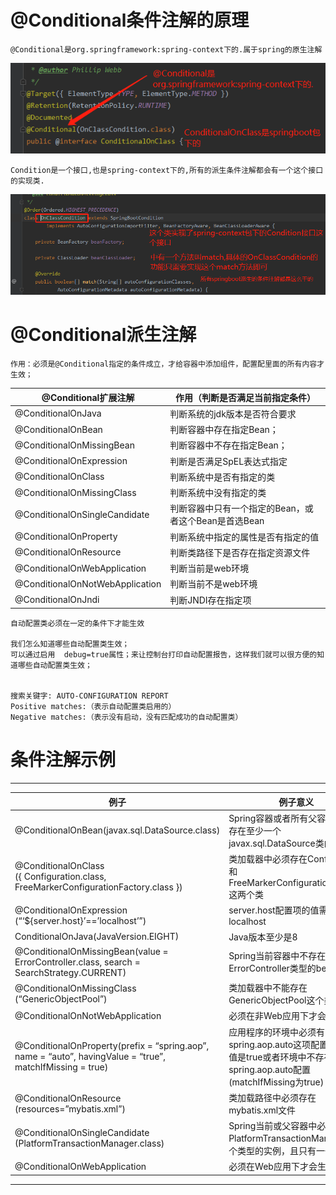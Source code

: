 # @Conditional条件注解的原理

    @Conditional是org.springframework:spring-context下的.属于spring的原生注解
        
![](../pics/条件注解原理01.png)

    Condition是一个接口,也是spring-context下的,所有的派生条件注解都会有一个这个接口的实现类.

![](../pics/条件注解原理02.png)

# @Conditional派生注解

    作用：必须是@Conditional指定的条件成立，才给容器中添加组件，配置配里面的所有内容才生效；

| @Conditional扩展注解                | 作用（判断是否满足当前指定条件）               |
| ------------------------------- | ------------------------------ |
| @ConditionalOnJava              | 判断系统的jdk版本是否符合要求                |
| @ConditionalOnBean              | 判断容器中存在指定Bean；                   |
| @ConditionalOnMissingBean       | 判断容器中不存在指定Bean；                  |
| @ConditionalOnExpression        | 判断是否满足SpEL表达式指定                    |
| @ConditionalOnClass             | 判断系统中是否有指定的类                       |
| @ConditionalOnMissingClass      | 判断系统中没有指定的类                      |
| @ConditionalOnSingleCandidate   | 判断容器中只有一个指定的Bean，或者这个Bean是首选Bean |
| @ConditionalOnProperty          | 判断系统中指定的属性是否有指定的值                |
| @ConditionalOnResource          | 判断类路径下是否存在指定资源文件                 |
| @ConditionalOnWebApplication    | 判断当前是web环境                       |
| @ConditionalOnNotWebApplication | 判断当前不是web环境                      |
| @ConditionalOnJndi              | 判断JNDI存在指定项                      |

    自动配置类必须在一定的条件下才能生效

    我们怎么知道哪些自动配置类生效；
    可以通过启用  debug=true属性；来让控制台打印自动配置报告，这样我们就可以很方便的知道哪些自动配置类生效；


    搜索关键字: AUTO-CONFIGURATION REPORT
    Positive matches:（表示自动配置类启用的）
    Negative matches:（表示没有启动，没有匹配成功的自动配置类）

# 条件注解示例

---

<table>
    <thead>
        <tr>
            <th>例子</th>
            <th>例子意义</th>
        </tr>
    </thead>
    <tbody>
        <tr>
            <td>@ConditionalOnBean(javax.sql.DataSource.class)</td>
            <td>Spring容器或者所有父容器中需要存在至少一个javax.sql.DataSource类的实例</td>
        </tr>
        <tr>
            <td>@ConditionalOnClass
                <br>({ Configuration.class,
                <br>FreeMarkerConfigurationFactory.class })</td>
            <td>类加载器中必须存在Configuration和FreeMarkerConfigurationFactory这两个类</td>
        </tr>
        <tr>
            <td>@ConditionalOnExpression
                <br>(“‘${server.host}’==’localhost’”)</td>
            <td>server.host配置项的值需要是localhost</td>
        </tr>
        <tr>
            <td>ConditionalOnJava(JavaVersion.EIGHT)</td>
            <td>Java版本至少是8</td>
        </tr>
        <tr>
            <td>@ConditionalOnMissingBean(value = ErrorController.class, search = SearchStrategy.CURRENT)</td>
            <td>Spring当前容器中不存在ErrorController类型的bean</td>
        </tr>
        <tr>
            <td>@ConditionalOnMissingClass
                <br>(“GenericObjectPool”)</td>
            <td>类加载器中不能存在GenericObjectPool这个类</td>
        </tr>
        <tr>
            <td>@ConditionalOnNotWebApplication</td>
            <td>必须在非Web应用下才会生效</td>
        </tr>
        <tr>
            <td>@ConditionalOnProperty(prefix = “spring.aop”, name = “auto”, havingValue = “true”, matchIfMissing = true)</td>
            <td>应用程序的环境中必须有spring.aop.auto这项配置，且它的值是true或者环境中不存在spring.aop.auto配置(matchIfMissing为true)</td>
        </tr>
        <tr>
            <td>@ConditionalOnResource
                <br>(resources=”mybatis.xml”)</td>
            <td>类加载路径中必须存在mybatis.xml文件</td>
        </tr>
        <tr>
            <td>@ConditionalOnSingleCandidate
                <br>(PlatformTransactionManager.class)</td>
            <td>Spring当前或父容器中必须存在PlatformTransactionManager这个类型的实例，且只有一个实例</td>
        </tr>
        <tr>
            <td>@ConditionalOnWebApplication</td>
            <td>必须在Web应用下才会生效</td>
        </tr>
    </tbody>
</table>    

---